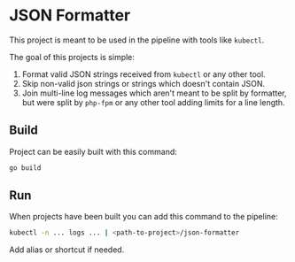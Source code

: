 # JSON Formatter

This project is meant to be used in the pipeline with tools like `kubectl`.

The goal of this projects is simple:

1. Format valid JSON strings received from `kubectl` or any other tool.
1. Skip non-valid json strings or strings which doesn't contain JSON.
1. Join multi-line log messages which aren't meant to be split by formatter, but were split by `php-fpm` or any other tool adding limits for a line length.

## Build

Project can be easily built with this command:

```bash
go build
```

## Run

When projects have been built you can add this command to the pipeline:

```bash
kubectl -n ... logs ... | <path-to-project>/json-formatter
```

Add alias or shortcut if needed.
